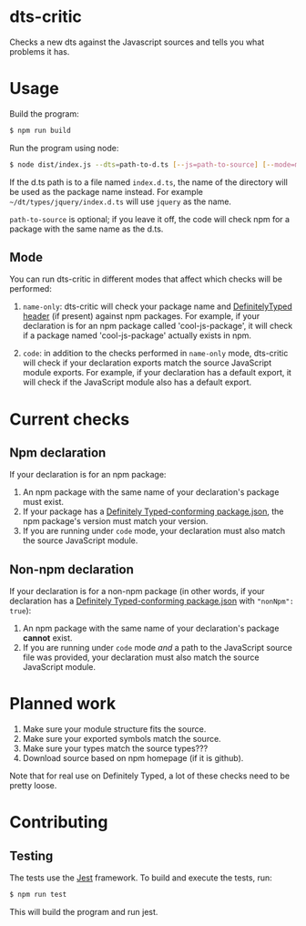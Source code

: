 # dts-critic

Checks a new dts against the Javascript sources and tells you what
problems it has.

# Usage

Build the program:

```sh
$ npm run build
```

Run the program using node:

```sh
$ node dist/index.js --dts=path-to-d.ts [--js=path-to-source] [--mode=mode] [--debug]
```

If the d.ts path is to a file named `index.d.ts`, the name of the directory
will be used as the package name instead. For example
`~/dt/types/jquery/index.d.ts` will use `jquery` as the name.

`path-to-source` is optional; if you leave it off, the code will
check npm for a package with the same name as the d.ts.

## Mode

You can run dts-critic in different modes that affect which checks will be performed:

1. `name-only`: dts-critic will check your package name and [DefinitelyTyped header](../header-parser) (if present) against npm packages.
   For example, if your declaration is for an npm package called 'cool-js-package', it will check if a
   package named 'cool-js-package' actually exists in npm.

2. `code`: in addition to the checks performed in `name-only` mode, dts-critic will check if your
   declaration exports match the source JavaScript module exports.
   For example, if your declaration has a default export, it will check if the JavaScript module also
   has a default export.

# Current checks

## Npm declaration

If your declaration is for an npm package:

1. An npm package with the same name of your declaration's package must exist.
2. If your package has a [Definitely Typed-conforming package.json](../header-parser), the npm package's version must match your version.
3. If you are running under `code` mode, your declaration must also match the source JavaScript module.

## Non-npm declaration

<!-- 2. If no local path to source is provided, an npm package with the
same name as the d.ts must exist. -->

If your declaration is for a non-npm package (in other words, if your declaration has a
[Definitely Typed-conforming package.json](../header-parser) with `"nonNpm": true`):

1. An npm package with the same name of your declaration's package **cannot** exist.
2. If you are running under `code` mode _and_ a path to the JavaScript source file was provided, your
   declaration must also match the source JavaScript module.

# Planned work

1. Make sure your module structure fits the source.
2. Make sure your exported symbols match the source.
3. Make sure your types match the source types???
4. Download source based on npm homepage (if it is github).

Note that for real use on Definitely Typed, a lot of these checks need to be pretty loose.

# Contributing

## Testing

The tests use the [Jest](https://jestjs.io/) framework. To build and execute the tests, run:

```sh
$ npm run test
```

This will build the program and run jest.
